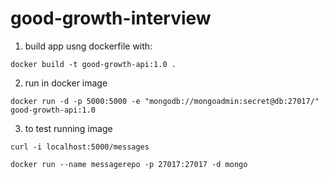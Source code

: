 # good-growth-interview

1. build app usng dockerfile with:

```
docker build -t good-growth-api:1.0 .
```

2. run in docker image

```
docker run -d -p 5000:5000 -e "mongodb://mongoadmin:secret@db:27017/" good-growth-api:1.0
```

3. to test running image

```
curl -i localhost:5000/messages
```

```
docker run --name messagerepo -p 27017:27017 -d mongo
```
